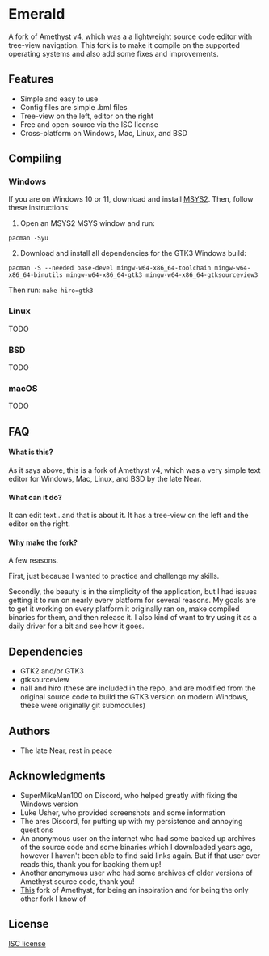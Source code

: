 # Emerald
A fork of Amethyst v4, which was a a lightweight source code editor with tree-view navigation. This fork is to make it compile on the supported operating systems and also add some fixes and improvements.

## Features

- Simple and easy to use
- Config files are simple .bml files
- Tree-view on the left, editor on the right
- Free and open-source via the ISC license
- Cross-platform on Windows, Mac, Linux, and BSD

## Compiling

### Windows
If you are on Windows 10 or 11, download and install [MSYS2](https://www.msys2.org/). Then, follow these instructions:

1. Open an MSYS2 MSYS window and run:

`pacman -Syu`

2. Download and install all dependencies for the GTK3 Windows build:

```
pacman -S --needed base-devel mingw-w64-x86_64-toolchain mingw-w64-x86_64-binutils mingw-w64-x86_64-gtk3 mingw-w64-x86_64-gtksourceview3
```
Then run: `make hiro=gtk3`

### Linux
TODO

### BSD
TODO

### macOS
TODO
    
## FAQ

#### What is this?
As it says above, this is a fork of Amethyst v4, which was a very simple text editor for Windows, Mac, Linux, and BSD by the late Near.

#### What can it do?
It can edit text...and that is about it. It has a tree-view on the left and the editor on the right.

#### Why make the fork?

A few reasons.

First, just because I wanted to practice and challenge my skills.

Secondly, the beauty is in the simplicity of the application, but I had issues getting it to run on nearly every platform for several reasons. My goals are to get it working on every platform it originally ran on, make compiled binaries for them, and then release it. I also kind of want to try using it as a daily driver for a bit and see how it goes.

## Dependencies
- GTK2 and/or GTK3
- gtksourceview
- nall and hiro (these are included in the repo, and are modified from the original source code to build the GTK3 version on modern Windows, these were originally git submodules)

## Authors

- The late Near, rest in peace

## Acknowledgments

 - SuperMikeMan100 on Discord, who helped greatly with fixing the Windows version
 - Luke Usher, who provided screenshots and some information
 - The ares Discord, for putting up with my persistence and annoying questions
 - An anonymous user on the internet who had some backed up archives of the source code and some binaries which I downloaded years ago, however I haven't been able to find said links again. But if that user ever reads this, thank you for backing them up!
 - Another anonymous user who had some archives of older versions of Amethyst source code, thank you!
 - [This](https://codeberg.org/neoninteger/amethyst) fork of Amethyst, for being an inspiration and for being the only other fork I know of


## License

[ISC license](https://choosealicense.com/licenses/isc)

